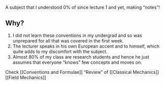 A subject that I understood 0% of since lecture 1 and yet, making “notes”!
## Why?
1. I did not learn these conventions in my undergrad and so was unprepared for all that was covered in the first week.
2. The lecturer speaks in his own European accent and to himself, which quite adds to my discomfort with the subject.
3. Almost 80% of my class are research students and hence he just assumes that everyone “knows” few concepts and moves on.

Check [[Conventions and Formulae]]
 “Review” of [[Classical Mechanics]]
 [[Field Mechanics]]